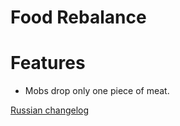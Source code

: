 # Food Rebalance

# Features

* Mobs drop only one piece of meat.

[Russian changelog](../../ru/changelog/0.2a.md)